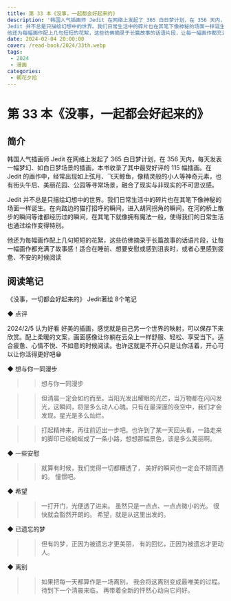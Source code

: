 ```yaml
---
title: 第 33 本《没事，一起都会好起来的》
description: '韩国人气插画师 Jedit 在网络上发起了 365 白日梦计划，在 356 天内，每天发表一幅梦幻、如白日梦场景的插画，本书收录了其中最受好评的 115 幅插画。在 Jedit 的画作中，经常出现如上弦月、飞天鲸鱼，像精灵般的小人等神奇元素，也有街头午后、美丽花园、公园等寻常场景，融合了现实与非现实的不可思议感。
Jedit 并不总是只描绘幻想中的世界。我们日常生活中的碎片也在其笔下像神秘的场面一样诞生。在向路边的猫打招呼的瞬间，进入胡同拐角的瞬间，在河的桥上散步的瞬间等谁都经历过的瞬间，在其笔下就像拥有魔法一般，使得我们的日常生活也通过绘作变得特别。
他还为每幅画作配上几句短短的花絮，这些彷佛摘录于长篇故事的话语片段，让每一幅画作都充满了故事感！适合在睡前、想要安慰或感到沮丧时，或者心里感到疲惫、不安的时候阅读'
date: 2024-02-04 20:00:00
cover: /read-book/2024/33th.webp
tags:
 - 2024
 - 漫画
categories:
 - 朝花夕拾
---
```

# 第 33 本《没事，一起都会好起来的》

## 简介
韩国人气插画师 Jedit 在网络上发起了 365 白日梦计划，在 356 天内，每天发表一幅梦幻、如白日梦场景的插画，本书收录了其中最受好评的 115 幅插画。在 Jedit 的画作中，经常出现如上弦月、飞天鲸鱼，像精灵般的小人等神奇元素，也有街头午后、美丽花园、公园等寻常场景，融合了现实与非现实的不可思议感。

Jedit 并不总是只描绘幻想中的世界。我们日常生活中的碎片也在其笔下像神秘的场面一样诞生。在向路边的猫打招呼的瞬间，进入胡同拐角的瞬间，在河的桥上散步的瞬间等谁都经历过的瞬间，在其笔下就像拥有魔法一般，使得我们的日常生活也通过绘作变得特别。

他还为每幅画作配上几句短短的花絮，这些彷佛摘录于长篇故事的话语片段，让每一幅画作都充满了故事感！适合在睡前、想要安慰或感到沮丧时，或者心里感到疲惫、不安的时候阅读

## 阅读笔记
《没事，一切都会好起来的》
Jedit著绘
8个笔记

◆  点评

2024/2/5 认为好看
好美的插画，感觉就是自己另一个世界的映射，可以保存下来欣赏。配上柔暖的文案，画面感像让你躺在云朵上一样舒服、轻松、享受当下。适合疲惫、心情不悦、不如意的时候阅读。也许这就是不开心只是让你活着，开心可以让你活得更好吧😁

◆  想与你一同漫步

>> 想与你一同漫步

>> 但清晨一定会如约而至。当阳光发出耀眼的光芒，当万物都在闪闪发光，这瞬间，将是多么动人心魄。只有在最深邃的夜空中，我们才会发现，星光是多么灿烂。

>> 打起精神来，再往前迈出一步吧。也许到了某一天回头看，一路走来的脚印已经蜿蜒成了一条小路，想想那幅景色，该是多么美丽啊。

◆  一些安慰

>> 就算有时候，我们觉得一切都糟透了，
美好的瞬间也一定会不期而遇的。
憧憬吧。

◆  希望

>> 一打开门，光便透了进来。
虽然只是一点点、一点点微小的光。
很快就会豁然开朗的。
希望，就是从这里出发的。

◆  已遗忘的梦

>> 但有的梦，正因为被遗忘才更美丽，
有的回忆，正因为被遗忘才更动人。

◆  离别

>> 如果把每一天都算作是一场离别，
我会将这离别变成最唯美的过程。
待到下一个清晨来临，
再带着全新的怦然心动向它问好。
